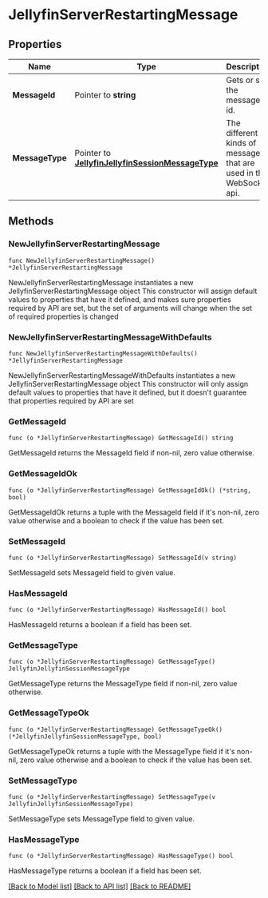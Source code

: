 # JellyfinServerRestartingMessage

## Properties

Name | Type | Description | Notes
------------ | ------------- | ------------- | -------------
**MessageId** | Pointer to **string** | Gets or sets the message id. | [optional] 
**MessageType** | Pointer to [**JellyfinJellyfinSessionMessageType**](JellyfinSessionMessageType.md) | The different kinds of messages that are used in the WebSocket api. | [optional] [readonly] [default to JELLYFINJELLYFINSESSIONMESSAGETYPE_SERVER_RESTARTING]

## Methods

### NewJellyfinServerRestartingMessage

`func NewJellyfinServerRestartingMessage() *JellyfinServerRestartingMessage`

NewJellyfinServerRestartingMessage instantiates a new JellyfinServerRestartingMessage object
This constructor will assign default values to properties that have it defined,
and makes sure properties required by API are set, but the set of arguments
will change when the set of required properties is changed

### NewJellyfinServerRestartingMessageWithDefaults

`func NewJellyfinServerRestartingMessageWithDefaults() *JellyfinServerRestartingMessage`

NewJellyfinServerRestartingMessageWithDefaults instantiates a new JellyfinServerRestartingMessage object
This constructor will only assign default values to properties that have it defined,
but it doesn't guarantee that properties required by API are set

### GetMessageId

`func (o *JellyfinServerRestartingMessage) GetMessageId() string`

GetMessageId returns the MessageId field if non-nil, zero value otherwise.

### GetMessageIdOk

`func (o *JellyfinServerRestartingMessage) GetMessageIdOk() (*string, bool)`

GetMessageIdOk returns a tuple with the MessageId field if it's non-nil, zero value otherwise
and a boolean to check if the value has been set.

### SetMessageId

`func (o *JellyfinServerRestartingMessage) SetMessageId(v string)`

SetMessageId sets MessageId field to given value.

### HasMessageId

`func (o *JellyfinServerRestartingMessage) HasMessageId() bool`

HasMessageId returns a boolean if a field has been set.

### GetMessageType

`func (o *JellyfinServerRestartingMessage) GetMessageType() JellyfinJellyfinSessionMessageType`

GetMessageType returns the MessageType field if non-nil, zero value otherwise.

### GetMessageTypeOk

`func (o *JellyfinServerRestartingMessage) GetMessageTypeOk() (*JellyfinJellyfinSessionMessageType, bool)`

GetMessageTypeOk returns a tuple with the MessageType field if it's non-nil, zero value otherwise
and a boolean to check if the value has been set.

### SetMessageType

`func (o *JellyfinServerRestartingMessage) SetMessageType(v JellyfinJellyfinSessionMessageType)`

SetMessageType sets MessageType field to given value.

### HasMessageType

`func (o *JellyfinServerRestartingMessage) HasMessageType() bool`

HasMessageType returns a boolean if a field has been set.


[[Back to Model list]](../README.md#documentation-for-models) [[Back to API list]](../README.md#documentation-for-api-endpoints) [[Back to README]](../README.md)


